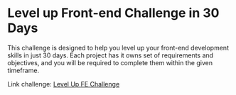 # Level up Front-end Challenge in 30 Days

This challenge is designed to help you level up your front-end development skills in just 30 days. Each project has it owns set of requirements and objectives, and you will be required to complete them within the given timeframe.

Link challenge: [Level Up FE Challenge](https://app.bigdevsoon.me/challenges)
